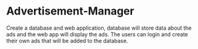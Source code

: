 # Advertisement-Manager
Create a database and web application, database will store data about the ads and the web app will display the ads. The users can login and create their own ads that will be added to the database.
